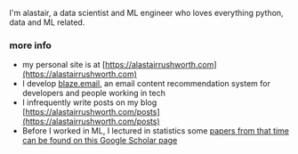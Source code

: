 I'm alastair, a data scientist and ML engineer who loves everything python, data and ML related.  


### more info
- my personal site is at [https://alastairrushworth.com](https://alastairrushworth.com)
- I develop [blaze.email](https://blaze.email), an email content recommendation system for developers and people working in tech
- I infrequently write posts on my blog [https://alastairrushworth.com/posts](https://alastairrushworth.com/posts)
- Before I worked in ML, I lectured in statistics some [papers from that time can be found on this Google Scholar page](https://scholar.google.com/citations?user=imiL1YoAAAAJ&hl=en)
